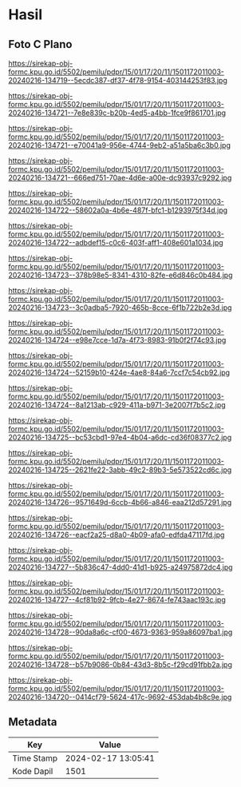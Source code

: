 # Hasil

## Foto C Plano

https://sirekap-obj-formc.kpu.go.id/5502/pemilu/pdpr/15/01/17/20/11/1501172011003-20240216-134719--5ecdc387-df37-4f78-9154-403144253f83.jpg

https://sirekap-obj-formc.kpu.go.id/5502/pemilu/pdpr/15/01/17/20/11/1501172011003-20240216-134721--7e8e839c-b20b-4ed5-a4bb-1fce9f861701.jpg

https://sirekap-obj-formc.kpu.go.id/5502/pemilu/pdpr/15/01/17/20/11/1501172011003-20240216-134721--e70041a9-956e-4744-9eb2-a51a5ba6c3b0.jpg

https://sirekap-obj-formc.kpu.go.id/5502/pemilu/pdpr/15/01/17/20/11/1501172011003-20240216-134721--666ed751-70ae-4d6e-a00e-dc93937c9292.jpg

https://sirekap-obj-formc.kpu.go.id/5502/pemilu/pdpr/15/01/17/20/11/1501172011003-20240216-134722--58602a0a-4b6e-487f-bfc1-b1293975f34d.jpg

https://sirekap-obj-formc.kpu.go.id/5502/pemilu/pdpr/15/01/17/20/11/1501172011003-20240216-134722--adbdef15-c0c6-403f-aff1-408e601a1034.jpg

https://sirekap-obj-formc.kpu.go.id/5502/pemilu/pdpr/15/01/17/20/11/1501172011003-20240216-134723--378b98e5-8341-4310-82fe-e6d846c0b484.jpg

https://sirekap-obj-formc.kpu.go.id/5502/pemilu/pdpr/15/01/17/20/11/1501172011003-20240216-134723--3c0adba5-7920-465b-8cce-6f1b722b2e3d.jpg

https://sirekap-obj-formc.kpu.go.id/5502/pemilu/pdpr/15/01/17/20/11/1501172011003-20240216-134724--e98e7cce-1d7a-4f73-8983-91b0f2f74c93.jpg

https://sirekap-obj-formc.kpu.go.id/5502/pemilu/pdpr/15/01/17/20/11/1501172011003-20240216-134724--52159b10-424e-4ae8-84a6-7ccf7c54cb92.jpg

https://sirekap-obj-formc.kpu.go.id/5502/pemilu/pdpr/15/01/17/20/11/1501172011003-20240216-134724--8a1213ab-c929-411a-b971-3e2007f7b5c2.jpg

https://sirekap-obj-formc.kpu.go.id/5502/pemilu/pdpr/15/01/17/20/11/1501172011003-20240216-134725--bc53cbd1-97e4-4b04-a6dc-cd36f08377c2.jpg

https://sirekap-obj-formc.kpu.go.id/5502/pemilu/pdpr/15/01/17/20/11/1501172011003-20240216-134725--2621fe22-3abb-49c2-89b3-5e573522cd6c.jpg

https://sirekap-obj-formc.kpu.go.id/5502/pemilu/pdpr/15/01/17/20/11/1501172011003-20240216-134726--9571649d-6ccb-4b66-a846-eaa212d57291.jpg

https://sirekap-obj-formc.kpu.go.id/5502/pemilu/pdpr/15/01/17/20/11/1501172011003-20240216-134726--eacf2a25-d8a0-4b09-afa0-edfda47117fd.jpg

https://sirekap-obj-formc.kpu.go.id/5502/pemilu/pdpr/15/01/17/20/11/1501172011003-20240216-134727--5b836c47-4dd0-41d1-b925-a24975872dc4.jpg

https://sirekap-obj-formc.kpu.go.id/5502/pemilu/pdpr/15/01/17/20/11/1501172011003-20240216-134727--4cf81b92-9fcb-4e27-8674-fe743aac193c.jpg

https://sirekap-obj-formc.kpu.go.id/5502/pemilu/pdpr/15/01/17/20/11/1501172011003-20240216-134728--90da8a6c-cf00-4673-9363-959a86097ba1.jpg

https://sirekap-obj-formc.kpu.go.id/5502/pemilu/pdpr/15/01/17/20/11/1501172011003-20240216-134728--b57b9086-0b84-43d3-8b5c-f29cd91fbb2a.jpg

https://sirekap-obj-formc.kpu.go.id/5502/pemilu/pdpr/15/01/17/20/11/1501172011003-20240216-134720--0414cf79-5624-417c-9692-453dab4b8c9e.jpg


## Metadata

| Key        | Value               |
| ---------- | ------------------- |
| Time Stamp | 2024-02-17 13:05:41 |
| Kode Dapil | 1501                |



